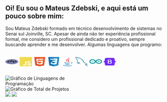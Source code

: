 ## Oi! Eu sou o Mateus Zdebski, e aqui está um pouco sobre mim:

Sou Mateus Zdebski formado em técnico desenvolvimento de sistemas no Senai sul Joinville, SC. Apesar de
ainda não ter experiência profissional formal, me considero um profissional dedicado e
proativo, sempre buscando aprender e me desenvolver. Algumas linguagens que programo:

<div style="display: inline_block"><br>
  <img align="center" alt="PHP" height="30" width="40" src="https://raw.githubusercontent.com/devicons/devicon/master/icons/php/php-original.svg">
  <img align="center" alt="JavaScript" height="30" width="40" src="https://raw.githubusercontent.com/devicons/devicon/master/icons/javascript/javascript-plain.svg">
  <img align="center" alt="HTML5" height="30" width="40" src="https://raw.githubusercontent.com/devicons/devicon/master/icons/html5/html5-original.svg">
  <img align="center" alt="CSS3" height="30" width="40" src="https://raw.githubusercontent.com/devicons/devicon/master/icons/css3/css3-original.svg">
  <img align="center" alt="Java" height="30" width="40" src="https://raw.githubusercontent.com/devicons/devicon/master/icons/java/java-original.svg">
  <img align="center" alt="MySQL" height="30" width="40" src="https://raw.githubusercontent.com/devicons/devicon/master/icons/mysql/mysql-original.svg">
  <img align="center" alt="Arduino" height="30" width="40" src="https://raw.githubusercontent.com/devicons/devicon/master/icons/arduino/arduino-original.svg">
  <img align="center" alt="Bootstrap" height="30" width="40" src="https://raw.githubusercontent.com/devicons/devicon/master/icons/bootstrap/bootstrap-plain.svg">
</div>
  
##

<div style="display: inline-block; width: 50%;">
  <!-- Adicione o link do seu gráfico de linguagens de programação fornecido pelo GitHub Readme Stats aqui -->
  <img src="https://github-readme-stats.vercel.app/api/top-langs/?username=mago123456677&layout=compact" alt="Gráfico de Linguagens de Programação" />
</div>
<div style="display: inline-block; width: 50%;">
  <!-- Adicione o link do seu gráfico de total de projetos fornecido pelo GitHub Readme Stats aqui -->
  <img src="https://github-readme-stats.vercel.app/api?username=mago123456677&show_icons=true&theme=radical" alt="Gráfico de Total de Projetos" />
</div>


<div> 
  <a href="https://www.instagram.com/mateuszdebski02/" target="_blank"><img src="https://img.shields.io/badge/-Instagram-%23E4405F?style=for-the-badge&logo=instagram&logoColor=white" target="_blank"></a>
  <a href="https://www.linkedin.com/in/mateus-zdebski-623335288/" target="_blank"><img src="https://img.shields.io/badge/-LinkedIn-%230077B5?style=for-the-badge&logo=linkedin&logoColor=white" target="_blank"></a> 
</div>

